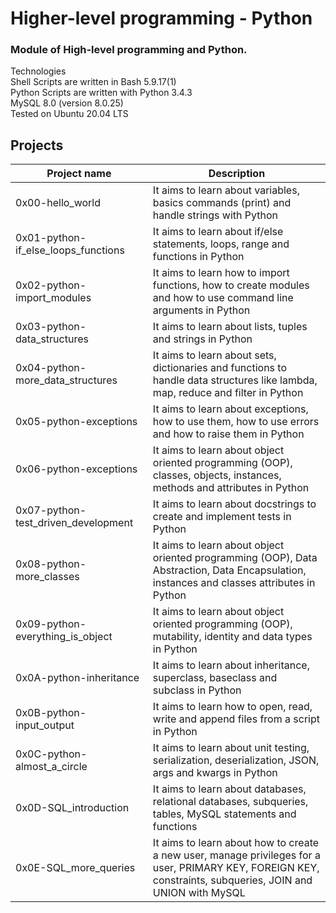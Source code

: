 # Higher-level programming - Python
### Module of High-level programming and Python.

Technologies<br>
Shell Scripts are written in Bash 5.9.17(1)<br>
Python Scripts are written with Python 3.4.3<br>
MySQL 8.0 (version 8.0.25)<br>
Tested on Ubuntu 20.04 LTS<br>
## Projects
|Project name	 | Description |
|-------------- | ------------ |
|0x00-hello_world	 |It aims to learn about variables, basics commands (print) and handle strings with Python
|0x01-python-if_else_loops_functions	|It aims to learn about if/else statements, loops, range and functions in Python
|0x02-python-import_modules	|It aims to learn how to import functions, how to create modules and how to use command line arguments in Python
|0x03-python-data_structures  |	It aims to learn about lists, tuples and strings in Python
|0x04-python-more_data_structures	 |It aims to learn about sets, dictionaries and functions to handle data structures like lambda, map, reduce and filter in Python
|0x05-python-exceptions |	It aims to learn about exceptions, how to use them, how to use errors and how to raise them in Python
|0x06-python-exceptions	 |It aims to learn about object oriented programming (OOP), classes, objects, instances, methods and attributes in Python
|0x07-python-test_driven_development |	It aims to learn about docstrings to create and implement tests in Python
|0x08-python-more_classes	 |It aims to learn about object oriented programming (OOP), Data Abstraction, Data Encapsulation, instances and classes attributes in Python
|0x09-python-everything_is_object	 |It aims to learn about object oriented programming (OOP), mutability, identity and data types in Python
|0x0A-python-inheritance	|It aims to learn about inheritance, superclass, baseclass and subclass in Python
|0x0B-python-input_output |	It aims to learn how to open, read, write and append files from a script in Python
|0x0C-python-almost_a_circle |	It aims to learn about unit testing, serialization, deserialization, JSON, args and kwargs in Python
|0x0D-SQL_introduction |	It aims to learn about databases, relational databases, subqueries, tables, MySQL statements and functions
|0x0E-SQL_more_queries	|It aims to learn about how to create a new user, manage privileges for a user, PRIMARY KEY, FOREIGN KEY, constraints, subqueries, JOIN and UNION with MySQL
